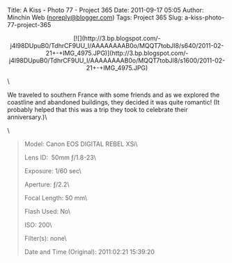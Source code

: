 Title: A Kiss - Photo 77 - Project 365
Date: 2011-09-17 05:05
Author: Minchin Web (noreply@blogger.com)
Tags: Project 365
Slug: a-kiss-photo-77-project-365

<div class="separator" style="clear: both; text-align: center;">

</p>
<p>
[![](http://3.bp.blogspot.com/-j4l98DUpuB0/TdhrCF9UU_I/AAAAAAAAB0o/MQQT7tobJl8/s640/2011-02-21+-+IMG_4975.JPG)](http://3.bp.blogspot.com/-j4l98DUpuB0/TdhrCF9UU_I/AAAAAAAAB0o/MQQT7tobJl8/s1600/2011-02-21+-+IMG_4975.JPG)

</div>

\

</p>
We traveled to southern France with some friends and as we explored the
coastline and abandoned buildings, they decided it was quite romantic!
(It probably helped that this was a trip they took to celebrate their
anniversary.)\

\

> </p>
> <span style="color: #666666;">Model: </span>Canon EOS DIGITAL REBEL
> XSi\
>
> <span style="color: #666666;">Lens ID: </span> 50mm ƒ/1.8-23\
>
> <span style="color: #666666;">Exposure: </span>1/60 sec\
>
> <span style="color: #666666;">Aperture: </span>ƒ/2.2\
>
> <span style="color: #666666;">Focal Length: </span>50 mm\
>
> <span style="color: #666666;">Flash Used: </span>No\
>
> <span style="color: #666666;">ISO: </span>200\
>
> <span style="color: #666666;">Filter(s): </span>none\
>
> <p>
> <span style="color: #666666;">Date and Time
> (Original): </span>2011:02:21 15:39:20

</p>

